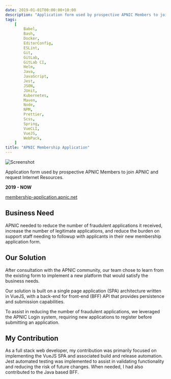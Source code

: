 ```yaml
---
date: 2019-01-01T00:00:00+10:00
description: "Application form used by prospective APNIC Members to join APNIC and request Internet Resources."
tags:
    [
        Babel,
        Bash,
        Docker,
        EditorConfig,
        ESLint,
        Git,
        GitLab,
        GitLab CI,
        Helm,
        Java,
        JavaScript,
        Jest,
        JSON,
        JUnit,
        Kubernetes,
        Maven,
        Node,
        NPM,
        Prettier,
        Scss,
        Spring,
        VueCLI,
        VueJS,
        WebPack,
    ]
title: "APNIC Membership Application"
---
```


![Screenshot](/images/my-work/apnic-membership-application.png)

Application form used by prospective APNIC Members to join APNIC and request Internet Resources.

**2019 - NOW**

[membership-application.apnic.net](https://membership-application.apnic.net/)

## Business Need

APNIC needed to reduce the number of fraudulent applications it received, increase the number of legitimate applications, and reduce the burden on support staff needing to followup with applicants in their new membership application form.

## Our Solution

After consultation with the APNIC community, our team chose to learn from the existing form to implement a new platform that would satisfy the business needs.

Our solution is built on a single page application (SPA) architecture written in VueJS, with a back-end for front-end (BFF) API that provides persistence and submission capabilities.

To assist in reducing the number of fraudulent applications, we leveraged the APNIC Login system, requiring new applications to register before submitting an application.

## My Contribution

As a full stack web developer, my contribution was primarily focused on implementing the VueJS SPA and associated build and release automation. Jest automated testing was implemented to assist in validating functionality and reducing the risk of future changes. When needed, I had also contributed to the Java based BFF.

